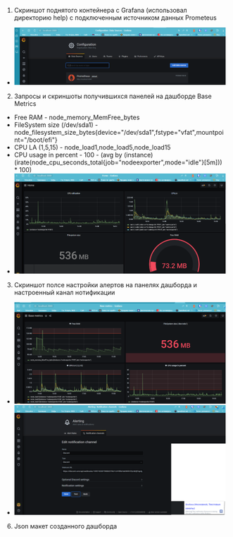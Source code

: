 1. Скриншот поднятого контейнера с Grafana (использовал директорию help) с подключенным источником данных Prometeus
 * ![task1](https://github.com/Atlipoka/devops_netology/blob/main/Monitoring/lecture2-taks1.png)
2. Запросы и скриншоты получившихся панелей на дашборде Base Metrics
 * Free RAM - node_memory_MemFree_bytes
 * FileSystem size (/dev/sda1) - node_filesystem_size_bytes{device="/dev/sda1",fstype="vfat",mountpoint="/boot/efi"}
 * CPU LA (1,5,15) - node_load1,node_load5,node_load15
 * CPU usage in percent - 100 - (avg by (instance) (irate(node_cpu_seconds_total{job="nodeexporter",mode="idle"}[5m])) * 100)
 * ![task2](https://github.com/Atlipoka/devops_netology/blob/main/Monitoring/lecture2-taks2.png)
3. Скриншот полсе настройки алертов на панелях дашборда и настроенный канал нотификации
 * ![task3-1](https://github.com/Atlipoka/devops_netology/blob/main/Monitoring/lecture2-taks3-1.png)
 * ![task3-2](https://github.com/Atlipoka/devops_netology/blob/main/Monitoring/lecture2-taks3-2.png)
6. Json макет созданного дашборда
